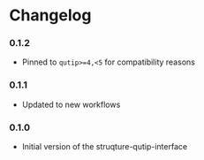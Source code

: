 # Changelog


### 0.1.2

* Pinned to `qutip>=4,<5` for compatibility reasons

### 0.1.1

* Updated to new workflows

### 0.1.0

* Initial version of the struqture-qutip-interface